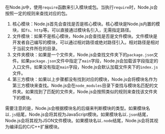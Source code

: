 在Node.js中，使用`require`函数来引入模块或包。当执行`require`时，Node.js会按照一定的规则来查找对应的包。

1. 核心模块：Node.js首先会查找是否是核心模块。核心模块是Node.js内置的模块，如`fs`、`http`等。可以直接通过模块名引入，无需指定路径。
2. 文件模块：如果不是核心模块，Node.js会查找是否是文件模块。文件模块是开发者自己编写的模块，可以通过相对路径或绝对路径引入。相对路径是相对于当前文件所在的目录。
3. 文件夹模块：如果是一个文件夹，Node.js会查找文件夹下的`package.json`文件。如果`package.json`文件中指定了`main`字段，Node.js会加载该字段指定的入口文件。如果没有指定`main`字段，Node.js会默认加载文件夹下的`index.js`文件。
4. 第三方模块：如果以上步骤都没有找到对应的模块，Node.js会将模块名作为第三方模块来查找。Node.js会在`node_modules`目录下查找与模块名匹配的文件夹。如果找到了匹配的文件夹，Node.js会按照类似的规则来查找该文件夹下的模块。



需要注意的是，Node.js会根据模块名的后缀来判断模块的类型。如果模块名以`.js`结尾，Node.js会将其视为JavaScript模块。如果模块名以`.json`结尾，Node.js会将其视为JSON文件模块。如果模块名以`.node`结尾，Node.js会将其视为编译后的C/C++扩展模块。